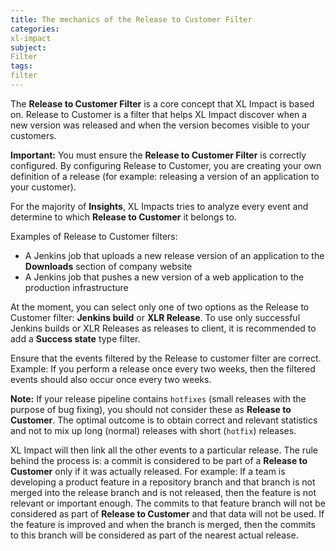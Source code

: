 ```yaml
---
title: The mechanics of the Release to Customer Filter
categories:
xl-impact
subject:
Filter
tags:
filter
---
```


The **Release to Customer Filter** is a core concept that XL Impact is based on. Release to Customer is a filter that helps XL Impact discover when a new version was released and when the version becomes visible to your customers.

**Important:** You must ensure the **Release to Customer Filter** is correctly configured. By configuring Release to Customer, you are creating your own definition of a release (for example: releasing a version of an application to your customer). 

For the majority of **Insights**, XL Impacts tries to analyze every event and determine to which **Release to Customer** it belongs to.

Examples of Release to Customer filters:

* A Jenkins job that uploads a new release version of an application to the **Downloads** section of company website
* A Jenkins job that pushes a new version of a web application to the production infrastructure

At the moment, you can select only one of two options as the Release to Customer filter: **Jenkins build** or **XLR Release**.
To use only successful Jenkins builds or XLR Releases as releases to client, it is recommended to add a **Success state** type filter.

Ensure that the events filtered by the Release to customer filter are correct. Example: If you perform a release once every two weeks, then the filtered events should also occur once every two weeks.

**Note:** If your release pipeline contains `hotfixes` (small releases with the purpose of bug fixing), you should not consider these as **Release to Customer**. The optimal outcome is to obtain correct and relevant statistics and not to mix up long (normal) releases with short (`hotfix`) releases.

XL Impact will then link all the other events to a particular release. The rule behind the process is: a commit is considered to be part of a **Release to Customer** only if it was actually released.
For example: If a team is developing a product feature in a repository branch and that branch is not merged into the release branch and is not released, then the feature is not relevant or important enough. The commits to that feature branch will not be considered as part of **Release to Customer** and that data will not be used.
If the feature is improved and when the branch is merged, then the commits to this branch will be considered as part of the nearest actual release.
